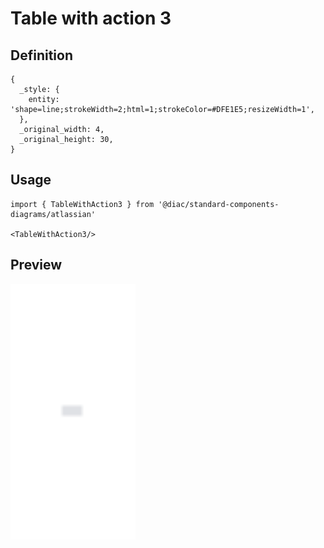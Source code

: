 # Table with action 3

## Definition

```
{
  _style: { 
    entity: 'shape=line;strokeWidth=2;html=1;strokeColor=#DFE1E5;resizeWidth=1',
  },
  _original_width: 4,
  _original_height: 30,
}
```

## Usage

```
import { TableWithAction3 } from '@diac/standard-components-diagrams/atlassian'

<TableWithAction3/>
```

## Preview

<img src="./table-with-action-3.png" width="200"/>
